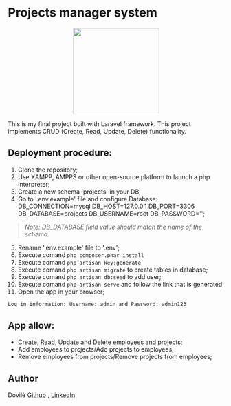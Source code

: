 # Projects manager system

<p align="center"><a href="https://laravel.com" target="_blank"><img src="https://raw.githubusercontent.com/laravel/art/master/logo-lockup/5%20SVG/2%20CMYK/1%20Full%20Color/laravel-logolockup-cmyk-red.svg" width="200"></a></p>

This is my final project built with Laravel framework.
This project implements CRUD (Create, Read, Update, Delete) functionality.

## Deployment procedure:

1. Clone the repository;
2. Use XAMPP, AMPPS or other open-source platform to launch a php interpreter;
3. Create a new schema 'projects' in your DB;
4. Go to '.env.example' file and configure Database:
DB_CONNECTION=mysql
DB_HOST=127.0.0.1
DB_PORT=3306
DB_DATABASE=projects
DB_USERNAME=root
DB_PASSWORD='';

> *Note: DB_DATABASE field value should match the name of the schema.*
5. Rename '.env.example' file to '.env';
6. Execute comand `php composer.phar install`
7. Execute comand `php artisan key:generate`
8. Execute comand `php artisan migrate` to create tables in database;
9. Execute comand `php artisan db:seed` to add user;
10. Execute comand `php artisan serve` and follow the link that is generated;
11. Open the app in your browser;

```sh
Log in information: Username: admin and Password: admin123
```

## App allow:
* Create, Read, Update and Delete employees and projects;
* Add employees to projects/Add projects to employees;
* Remove employees from projects/Remove projects from employees;




## Author
Dovilė [Github](https://github.com/Kerbelyte) , [LinkedIn](https://linkedin.com/in/dovilė-kerbelytė-66634a162)
